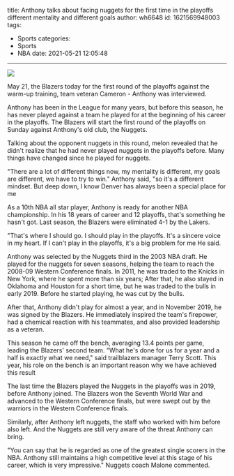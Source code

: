 title: Anthony talks about facing nuggets for the first time in the playoffs  different mentality and different goals
author: wh6648
id: 1621569948003
tags: 
- Sports
categories: 
- Sports
- NBA
date: 2021-05-21 12:05:48
---
![](https://p1.itc.cn/q_70/images01/20210521/107306572ff6449cae506d605c785dac.jpeg)


May 21, the Blazers today for the first round of the playoffs against the warm-up training, team veteran Cameron - Anthony was interviewed.

Anthony has been in the League for many years, but before this season, he has never played against a team he played for at the beginning of his career in the playoffs. The Blazers will start the first round of the playoffs on Sunday against Anthony's old club, the Nuggets.

Talking about the opponent nuggets in this round, melon revealed that he didn't realize that he had never played nuggets in the playoffs before. Many things have changed since he played for nuggets.

"There are a lot of different things now, my mentality is different, my goals are different, we have to try to win." Anthony said, "so it's a different mindset. But deep down, I know Denver has always been a special place for me

As a 10th NBA all star player, Anthony is ready for another NBA championship. In his 18 years of career and 12 playoffs, that's something he hasn't got. Last season, the Blazers were eliminated 4-1 by the Lakers.

"That's where I should go. I should play in the playoffs. It's a sincere voice in my heart. If I can't play in the playoffs, it's a big problem for me He said.

Anthony was selected by the Nuggets third in the 2003 NBA draft. He played for the nuggets for seven seasons, helping the team to reach the 2008-09 Western Conference finals. In 2011, he was traded to the Knicks in New York, where he spent more than six years; After that, he also stayed in Oklahoma and Houston for a short time, but he was traded to the bulls in early 2019. Before he started playing, he was cut by the bulls.

After that, Anthony didn't play for almost a year, and in November 2019, he was signed by the Blazers. He immediately inspired the team's firepower, had a chemical reaction with his teammates, and also provided leadership as a veteran.

This season he came off the bench, averaging 13.4 points per game, leading the Blazers' second team. "What he's done for us for a year and a half is exactly what we need," said trailblazers manager Terry Scott. This year, his role on the bench is an important reason why we have achieved this result

The last time the Blazers played the Nuggets in the playoffs was in 2019, before Anthony joined. The Blazers won the Seventh World War and advanced to the Western Conference finals, but were swept out by the warriors in the Western Conference finals.

Similarly, after Anthony left nuggets, the staff who worked with him before also left. And the Nuggets are still very aware of the threat Anthony can bring.

"You can say that he is regarded as one of the greatest single scorers in the NBA. Anthony still maintains a high competitive level at this stage of his career, which is very impressive." Nuggets coach Malone commented.

